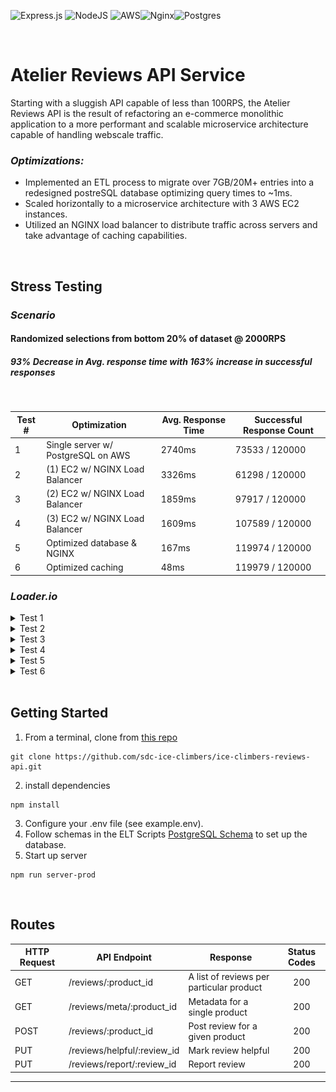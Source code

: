 ![Express.js](https://img.shields.io/badge/express.js-%23404d59.svg?style=for-the-badge&logo=express&logoColor=%2361DAFB) ![NodeJS](https://img.shields.io/badge/node.js-6DA55F?style=for-the-badge&logo=node.js&logoColor=white) ![AWS](https://img.shields.io/badge/AWS-%23FF9900.svg?style=for-the-badge&logo=amazon-aws&logoColor=white)![Nginx](https://img.shields.io/badge/nginx-%23009639.svg?style=for-the-badge&logo=nginx&logoColor=white)![Postgres](https://img.shields.io/badge/postgres-%23316192.svg?style=for-the-badge&logo=postgresql&logoColor=white)

<br>

# Atelier Reviews API Service

Starting with a sluggish API capable of less than 100RPS, the Atelier Reviews API is the result of refactoring an e-commerce monolithic application to a more performant and scalable microservice architecture capable of handling webscale traffic.


### *Optimizations:*
- Implemented an ETL process to migrate over 7GB/20M+ entries into a redesigned postreSQL database optimizing query times to ~1ms.
- Scaled horizontally to a microservice architecture with 3 AWS EC2 instances.
- Utilized an NGINX load balancer to distribute traffic across servers and take advantage of caching capabilities.

<br>

## Stress Testing
### *Scenario*
#### Randomized selections from bottom 20% of dataset @ 2000RPS
##### *93% Decrease in Avg. response time with 163% increase in successful responses*
<br>


| Test # |Optimization                      | Avg. Response Time | Successful Response Count |
|--------|-----------------------------------|--------------------|---------------------------|
| 1      | Single server w/ PostgreSQL on AWS| 2740ms             |  73533 / 120000           |
| 2      | (1) EC2 w/ NGINX Load Balancer    | 3326ms             |  61298 / 120000           |
| 3      | (2) EC2 w/ NGINX Load Balancer    | 1859ms             |  97917 / 120000           |
| 4      | (3) EC2 w/ NGINX Load Balancer    | 1609ms             | 107589 / 120000           |
| 5      | Optimized database & NGINX        | 167ms              | 119974 / 120000           |
| 6      | Optimized caching                 | 48ms               | 119979 / 120000           |


### *Loader.io*

<details>
<summary>Test 1</summary>
<br>

![](assets/1.png)

</details>

<details>
<summary>Test 2</summary>
<br>

![](assets/2.png)

</details>

<details>
<summary>Test 3</summary>
<br>

![](assets/3.png)

</details>

<details>
<summary>Test 4</summary>
<br>

![](assets/4.png)

</details>

<details>
<summary>Test 5</summary>
<br>

![](assets/5.png)

</details>

<details>
<summary>Test 6</summary>
<br>

![](assets/6.png)

</details>

<br>

## Getting Started
1. From a terminal, clone from [this repo](https://github.com/sdc-ice-climbers/ice-climbers-reviews-api)
```
git clone https://github.com/sdc-ice-climbers/ice-climbers-reviews-api.git
```
2. install dependencies
```
npm install
```
3. Configure your .env file (see example.env).
4. Follow schemas in the ELT Scripts [PostgreSQL Schema](https://github.com/sdc-ice-climbers/ice-climbers-reviews-api/blob/main/db/schema_ETL/ETL.sql) to set up the database.
5. Start up server
```
npm run server-prod
```
<br>

## Routes

| HTTP Request | API Endpoint                | Response                                                                   | Status Codes|
|--------------|-----------------------------|----------------------------------------------------------------------------|:--------:|
| GET          | /reviews/:product_id        | A list of reviews per particular product                                   | 200    |
| GET          | /reviews/meta/:product_id   | Metadata for a single product                                              | 200    |
| POST         | /reviews/:product_id        | Post review for a given product                                            | 200    |
| PUT          | /reviews/helpful/:review_id | Mark review helpful                                                        | 200    |
| PUT          | /reviews/report/:review_id  | Report review                                                              | 200    |

---
